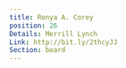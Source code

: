 ```yaml
---
title: Ronya A. Corey
position: 26
Details: Merrill Lynch
Link: http://bit.ly/2thcyJJ
Section: board
---
```


